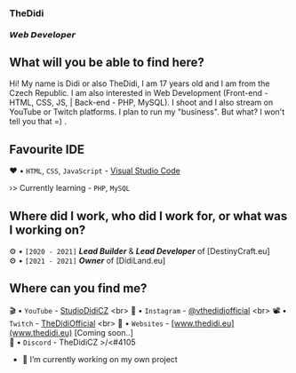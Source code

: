 ### TheDidi

#### 𝙒𝙚𝙗 𝘿𝙚𝙫𝙚𝙡𝙤𝙥𝙚𝙧

## What will you be able to find here?
Hi! My name is Didi or also TheDidi, I am 17 years old and I am from the Czech Republic. I am also interested in Web Development (Front-end - HTML, CSS, JS, | Back-end - PHP, MySQL). I shoot and I also stream on YouTube or Twitch platforms. I plan to run my "business". But what? I won't tell you that =) .

## Favourite IDE
❤️ • `HTML`, `CSS`, `JavaScript` - [Visual Studio Code](https://code.visualstudio.com/download) <br>

›> Currently learning - `PHP`, `MySQL`

## Where did I work, who did I work for, or what was I working on? <br>
⚙️ • `[2020 - 2021]` ***Lead Builder*** & ***Lead Developer*** of [DestinyCraft.eu] <br>
⚙️ • `[2021 - 2021]` ***Owner*** of [DidiLand.eu] <br>

## Where can you find me?

🎬 • `YouTube` - [StudioDidiCZ]([https://www.youtube.com/channel/UC_lLen-FFlIm3t3i3u5tfWA](https://www.youtube.com/channel/UChxqWTKhoUIGkbqhpFKPqAA)) <br>
📸 • `Instagram` - [@vthedidiofficial]([https://www.instagram.com/thedidi/](https://www.instagram.com/thedidiofficial/)) <br>
📽️ • `Twitch` - [TheDidiOfficial]([https://www.twitch.tv/venseyscode](https://www.twitch.tv/thedidiofficial)) <br>
📌 • `Websites` - [www.thedidi.eu](www.thedidi.eu) [Coming soon..]<br>
💬 • `Discord` - TheDidiCZ >/<#4105

- 🔭 I’m currently working on my own project 





